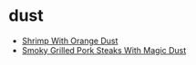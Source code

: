 # dust

 * [Shrimp With Orange Dust](index/s/shrimp-with-orange-dust-107193.json)
 * [Smoky Grilled Pork Steaks With Magic Dust](index/s/smoky-grilled-pork-steaks-with-magic-dust-235347.json)
